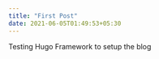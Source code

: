 ```yaml
---
title: "First Post"
date: 2021-06-05T01:49:53+05:30
---
```

Testing Hugo Framework to setup the blog
